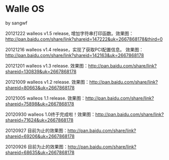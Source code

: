Walle OS
=======
by sangwf

20121222 walleos v1.5 release, 增加字符串打印函数。效果图：http://pan.baidu.com/share/link?shareid=147222&uk=2667868178&third=0

20121216 walleos v1.4 release，实现了获取PCI配置信息。 效果图：http://pan.baidu.com/share/link?shareid=142163&uk=2667868178

20121201 walleos v1.3 release. 效果图：http://pan.baidu.com/share/link?shareid=130839&uk=2667868178

20121009 walleos v1.2 release. 效果图：http://pan.baidu.com/share/link?shareid=80663&uk=2667868178

20121005 walleos 1.1 release. 效果图：http://pan.baidu.com/share/link?shareid=75898&uk=2667868178

20120930 walleos 1.0终于完成啦！效果图：http://pan.baidu.com/share/link?shareid=71624&uk=2667868178

20120927 目前为止的效果图：http://pan.baidu.com/share/link?shareid=69206&uk=2667868178

20120926 目前为止的效果图：http://pan.baidu.com/share/link?shareid=68635&uk=2667868178
